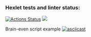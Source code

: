 ### Hexlet tests and linter status:
[![Actions Status](https://github.com/iwatkot/python-project-49/workflows/hexlet-check/badge.svg)](https://github.com/iwatkot/python-project-49/actions) <a href="https://codeclimate.com/github/iwatkot/python-project-49/maintainability"><img src="https://api.codeclimate.com/v1/badges/80271090387fb34aaa7e/maintainability" /></a>

Brain-even script example
[![asciicast](https://asciinema.org/a/XFXRk4Sdzfgs5JC7ZuBtU88Ln.svg)](https://asciinema.org/a/XFXRk4Sdzfgs5JC7ZuBtU88Ln)